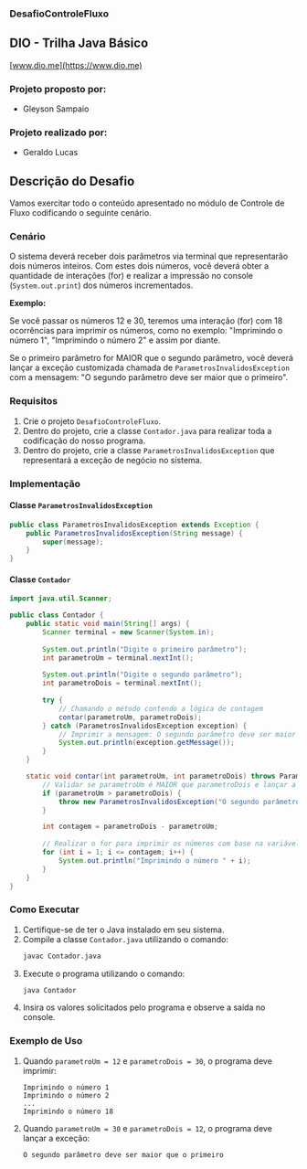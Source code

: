 ### DesafioControleFluxo

## DIO - Trilha Java Básico
[www.dio.me](https://www.dio.me)

### Projeto proposto por:
- Gleyson Sampaio
### Projeto realizado por:
- Geraldo Lucas

## Descrição do Desafio

Vamos exercitar todo o conteúdo apresentado no módulo de Controle de Fluxo codificando o seguinte cenário.

### Cenário
O sistema deverá receber dois parâmetros via terminal que representarão dois números inteiros. Com estes dois números, você deverá obter a quantidade de interações (for) e realizar a impressão no console (`System.out.print`) dos números incrementados.

**Exemplo:**

Se você passar os números 12 e 30, teremos uma interação (for) com 18 ocorrências para imprimir os números, como no exemplo: "Imprimindo o número 1", "Imprimindo o número 2" e assim por diante.

Se o primeiro parâmetro for MAIOR que o segundo parâmetro, você deverá lançar a exceção customizada chamada de `ParametrosInvalidosException` com a mensagem: "O segundo parâmetro deve ser maior que o primeiro".

### Requisitos
1. Crie o projeto `DesafioControleFluxo`.
2. Dentro do projeto, crie a classe `Contador.java` para realizar toda a codificação do nosso programa.
3. Dentro do projeto, crie a classe `ParametrosInvalidosException` que representará a exceção de negócio no sistema.

### Implementação

#### Classe `ParametrosInvalidosException`

```java
public class ParametrosInvalidosException extends Exception {
    public ParametrosInvalidosException(String message) {
        super(message);
    }
}
```

#### Classe `Contador`

```java
import java.util.Scanner;

public class Contador {
    public static void main(String[] args) {
        Scanner terminal = new Scanner(System.in);
        
        System.out.println("Digite o primeiro parâmetro");
        int parametroUm = terminal.nextInt();
        
        System.out.println("Digite o segundo parâmetro");
        int parametroDois = terminal.nextInt();
        
        try {
            // Chamando o método contendo a lógica de contagem
            contar(parametroUm, parametroDois);
        } catch (ParametrosInvalidosException exception) {
            // Imprimir a mensagem: O segundo parâmetro deve ser maior que o primeiro
            System.out.println(exception.getMessage());
        }
    }

    static void contar(int parametroUm, int parametroDois) throws ParametrosInvalidosException {
        // Validar se parametroUm é MAIOR que parametroDois e lançar a exceção
        if (parametroUm > parametroDois) {
            throw new ParametrosInvalidosException("O segundo parâmetro deve ser maior que o primeiro");
        }

        int contagem = parametroDois - parametroUm;
        
        // Realizar o for para imprimir os números com base na variável contagem
        for (int i = 1; i <= contagem; i++) {
            System.out.println("Imprimindo o número " + i);
        }
    }
}
```

### Como Executar

1. Certifique-se de ter o Java instalado em seu sistema.
2. Compile a classe `Contador.java` utilizando o comando:
   ```bash
   javac Contador.java
   ```
3. Execute o programa utilizando o comando:
   ```bash
   java Contador
   ```
4. Insira os valores solicitados pelo programa e observe a saída no console.

### Exemplo de Uso

1. Quando `parametroUm = 12` e `parametroDois = 30`, o programa deve imprimir:
   ```
   Imprimindo o número 1
   Imprimindo o número 2
   ...
   Imprimindo o número 18
   ```

2. Quando `parametroUm = 30` e `parametroDois = 12`, o programa deve lançar a exceção:
   ```
   O segundo parâmetro deve ser maior que o primeiro
   ```
   